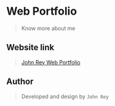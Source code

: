# Web Portfolio

> Know more about me

## Website link

> [John Rey Web Portfolio](https://jreybaylen.github.io/web-portfolio/)

## Author

> Developed and design by `John Rey`
